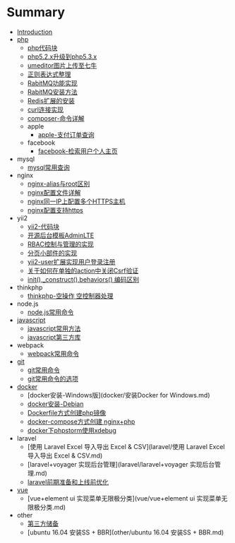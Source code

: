 # Summary

* [Introduction](README.md)
* [php](php.md)	
  * [php代码块](php/php代码块.md)	
  * [php5.2.x升级到php5.3.x](php/php5.2.x升级到php5.3.x.md)	
  * [umeditor图片上传至七牛](php/umeditor图片上传至七牛.md)	
  * [正则表达式整理](php/正则表达式整理.md)	
  * [RabitMQ功能实现](php/rabbitmq功能实现.md)	
  * [RabitMQ安装方法](php/rabbitmq安装方法.md)	
  * [Redis扩展的安装](php/redis扩展的安装.md)	
  * [curl连接实现](php/curl连接实现.md)	
  * [composer-命令详解](php/composer常用命令.md)	
  * apple	
    * [apple-支付订单查询](php/apple/apple支付订单查询.md)	
  * facebook	
    * [facebook-检索用户个人主页](php/facebook/facebook检索用户个人主页.md)	
* mysql	
  * [mysql常用查询](mysql/mysql常用查询.md)	
* nginx	
  * [nginx-alias与root区别](nginx/nginx-alias与root区别.md)	
  * [nginx配置文件详解](nginx/nginx配置文件详解.md)	
  * [nginx同一IP上配置多个HTTPS主机](nginx/nginx同一IP配置多个https主机.md)	
  * [nginx配置支持https](nginx/nginx配置支持https.md)	
* yii2	
  * [yii2-代码块](yii2/yii2代码块.md)	
  * [开源后台模板AdminLTE](yii2/使用开源后台模板adminlte.md)	
  * [RBAC控制与管理的实现](yii2/后台实现rbac权限管理方法.md)	
  * [分页小部件的实现](yii2/分页小部件的实现.md)	
  * [yii2-user扩展实现用户登录注册](yii2/yii2-user扩展实现用户登录注册.md)	
  * [关于如何在单独的action中关闭Csrf验证](yii2/在单独的action中关闭csrf验证.md)	
  * [init\(\),\_construct\(\),behaviors\(\) 编码区别](yii2/init%28%29,_construct%28%29,behaviors%28%29编码区别.md)	
* thinkphp	
  * [thinkphp-空操作 空控制器处理](thinkphp/thinkphp-空操作-空控制器处理.md)	
* node.js	
  * [node.js常用命令](node.js/Node.js-常用命令.md)	
* [javascript](javascript.md)	
  * [javascript常用方法](javascript/javascript常用方法.md)	
  * [javascript第三方库](javascript/javascript第三方库.md)	
* webpack	
  * [webpack常用命令](webpack/webpack-常用命令.md)	
* [git](git.md)	
  * [git常用命令](git/git常用命令.md)	
  * [git常用命令的选项](git/git常用命令选项.md)	
* [docker](docker.md)	
  * [docker安装-Windows版](docker/安装Docker for Windows.md)	
  * [docker安装-Debian](docker/docker安装-debian.md)	
  * [Dockerfile方式创建php镜像](docker/dockerfile创建镜像.md)	
  * [docker-compose方式创建 nginx+php](docker/docker-compose方式创建nginx+php.md)	
  * [docker下phpstorm使用xdebug](docker/docker下phpstorm使用xdebug.md)	
* laravel	
  * [使用 Laravel Excel 导入导出 Excel & CSV](laravel/使用 Laravel Excel 导入导出 Excel & CSV.md)	
  * [laravel+voyager 实现后台管理](laravel/laravel+voyager 实现后台管理.md)	
  * [laravel前期准备和上线前优化](laravel/laravel前期准备和上线前优化.md)	
* [vue](vue.md)	
  * [vue+element ui 实现菜单无限极分类](vue/vue+element ui 实现菜单无限极分类.md)	
* other	
  * [第三方储备](other/di-san-fang-chu-bei.md)	
  * [ubuntu 16.04 安装SS + BBR](other/ubuntu 16.04 安装SS + BBR.md)